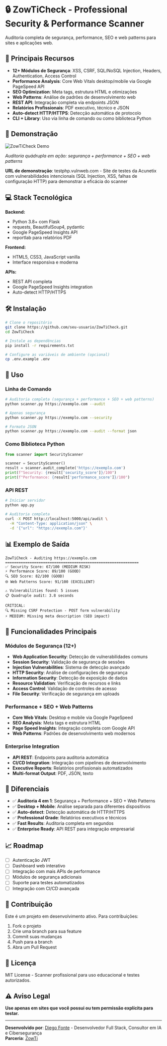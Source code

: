 # 🔒 ZowTiCheck - Professional Security & Performance Scanner

Auditoria completa de segurança, performance, SEO e web patterns para sites e aplicações web.

## 🚀 Principais Recursos

- **12+ Módulos de Segurança**: XSS, CSRF, SQL/NoSQL Injection, Headers, Authentication, Access Control
- **Performance Analysis**: Core Web Vitals desktop/mobile via Google PageSpeed API
- **SEO Optimization**: Meta tags, estrutura HTML e otimizações
- **Web Patterns**: Análise de padrões de desenvolvimento web
- **REST API**: Integração completa via endpoints JSON
- **Relatórios Profissionais**: PDF executivo, técnico e JSON
- **Auto-detect HTTP/HTTPS**: Detecção automática de protocolo
- **CLI + Library**: Uso via linha de comando ou como biblioteca Python

## 📸 Demonstração

![ZowTiCheck Demo](ss/Gravando-2025-10-07-140124.gif)

*Auditoria quádrupla em ação: segurança + performance + SEO + web patterns*

**URL de demonstração**: testphp.vulnweb.com - Site de testes da Acunetix com vulnerabilidades intencionais (SQL Injection, XSS, falhas de configuração HTTP) para demonstrar a eficácia do scanner

## 💻 Stack Tecnológica

**Backend:**
- Python 3.8+ com Flask
- requests, BeautifulSoup4, pydantic
- Google PageSpeed Insights API
- reportlab para relatórios PDF

**Frontend:**
- HTML5, CSS3, JavaScript vanilla
- Interface responsiva e moderna

**APIs:**
- REST API completa
- Google PageSpeed Insights integration
- Auto-detect HTTP/HTTPS

## 🛠️ Instalação

```bash
# Clone o repositório
git clone https://github.com/seu-usuario/ZowTiCheck.git
cd ZowTiCheck

# Instale as dependências
pip install -r requirements.txt

# Configure as variáveis de ambiente (opcional)
cp .env.example .env
```

## 📖 Uso

### Linha de Comando
```bash
# Auditoria completa (segurança + performance + SEO + web patterns)
python scanner.py https://exemplo.com --audit

# Apenas segurança
python scanner.py https://exemplo.com --security

# Formato JSON
python scanner.py https://exemplo.com --audit --format json
```

### Como Biblioteca Python
```python
from scanner import SecurityScanner

scanner = SecurityScanner()
result = scanner.audit_complete('https://exemplo.com')
print(f"Security: {result['security_score']}/100")
print(f"Performance: {result['performance_score']}/100")
```

### API REST
```bash
# Iniciar servidor
python app.py

# Auditoria completa
curl -X POST http://localhost:5000/api/audit \
  -H "Content-Type: application/json" \
  -d '{"url": "https://exemplo.com"}'
```

## 📊 Exemplo de Saída

```
ZowTiCheck - Auditing https://exemplo.com
============================================================
✅ Security Score: 67/100 (MEDIUM RISK)
⚡ Performance Score: 89/100 (GOOD)
🔍 SEO Score: 82/100 (GOOD)
🌐 Web Patterns Score: 91/100 (EXCELLENT)

⚠️ Vulnerabilities found: 5 issues
📋 Quadruple audit: 3.8 seconds

CRITICAL:
🔍 Missing CSRF Protection - POST form vulnerability
⚡ MEDIUM: Missing meta description (SEO impact)
```

## 🔧 Funcionalidades Principais

### Módulos de Segurança (12+)
- **Web Application Security**: Detecção de vulnerabilidades comuns
- **Session Security**: Validação de segurança de sessões  
- **Injection Vulnerabilities**: Sistema de detecção avançado
- **HTTP Security**: Análise de configurações de segurança
- **Information Security**: Detecção de exposição de dados
- **Resource Validation**: Verificação de recursos e links
- **Access Control**: Validação de controles de acesso
- **File Security**: Verificação de segurança em uploads

### Performance + SEO + Web Patterns
- **Core Web Vitals**: Desktop e mobile via Google PageSpeed
- **SEO Analysis**: Meta tags e estrutura HTML
- **Page Speed Insights**: Integração completa com Google API
- **Web Patterns**: Padrões de desenvolvimento web modernos

### Enterprise Integration
- **API REST**: Endpoints para auditoria automática
- **CI/CD Integration**: Integração com pipelines de desenvolvimento
- **Executive Reports**: Relatórios profissionais automatizados
- **Multi-format Output**: PDF, JSON, texto

## 🌟 Diferenciais

- ✅ **Auditoria 4 em 1**: Segurança + Performance + SEO + Web Patterns
- ✅ **Desktop + Mobile**: Análise separada para diferentes dispositivos
- ✅ **Auto-detect**: Detecção automática de HTTP/HTTPS
- ✅ **Professional Grade**: Relatórios executivos e técnicos
- ✅ **Fast Results**: Auditoria completa em segundos
- ✅ **Enterprise Ready**: API REST para integração empresarial

## 📈 Roadmap

- [ ] Autenticação JWT
- [ ] Dashboard web interativo  
- [ ] Integração com mais APIs de performance
- [ ] Módulos de segurança adicionais
- [ ] Suporte para testes automatizados
- [ ] Integração com CI/CD avançada

## 🤝 Contribuição

Este é um projeto em desenvolvimento ativo. Para contribuições:

1. Fork o projeto
2. Crie uma branch para sua feature
3. Commit suas mudanças
4. Push para a branch
5. Abra um Pull Request

## 📜 Licença

MIT License - Scanner profissional para uso educacional e testes autorizados.

## ⚠️ Aviso Legal

**Use apenas em sites que você possui ou tem permissão explícita para testar.**

---

**Desenvolvido por**: [Diego Fonte](https://diegofontedev.com.br) - Desenvolvedor Full Stack, Consultor em IA e Cibersegurança  
**Parceria**: [ZowTi](https://www.zowti.com)
